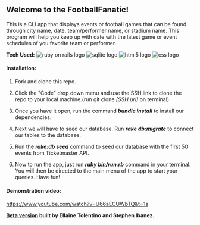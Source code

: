 
## Welcome to the FootballFanatic!
This is a CLI app that displays events or football games that can be found through city name, date, team/performer name, or stadium name. This program will help you keep up with date with the latest game or event schedules of you favorite team or performer.

**Tech Used:**
     <img src="https://img.shields.io/badge/Ruby-CC342D?style=for-the-badge&logo=ruby&logoColor=white" alt="ruby on rails logo">
     <img src="https://img.shields.io/badge/SQLite-07405E?style=for-the-badge&logo=sqlite&logoColor=white" alt="sqlite logo">
     <img src="https://img.shields.io/badge/HTML5-E34F26?style=for-the-badge&logo=html5&logoColor=white" alt="html5 logo">
     <img src="https://img.shields.io/badge/CSS-239120?&style=for-the-badge&logo=css3&logoColor=white" alt="css logo">

#### Installation:

1) Fork and clone this repo.

2) Click the "Code" drop down menu and use the SSH link to clone the repo to your local machine.(run git clone *[SSH url]* on terminal)

3) Once you have it open, run the command ***bundle install*** to install our dependencies.

4) Next we will have to seed our database. Run ***rake db:migrate*** to connect our tables to the database.

5) Run the ***rake:db seed*** command to seed our database with the first 50 events from Ticketmaster API.

6) Now to run the app, just run ***ruby bin/run.rb*** command in your terminal. You will then be directed to the main menu of the app to start your queries. Have fun!


#### Demonstration video:

https://www.youtube.com/watch?v=U66aECUWbTQ&t=1s

**[Beta version](https://github.com/stephenvincentibanez/project1_songkick/tree/master) built by Ellaine Tolentino and Stephen Ibanez.**
